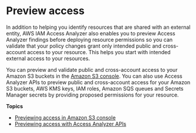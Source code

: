 # Preview access<a name="access-analyzer-access-preview"></a>

In addition to helping you identify resources that are shared with an external entity, AWS IAM Access Analyzer also enables you to preview Access Analyzer findings before deploying resource permissions so you can validate that your policy changes grant only intended public and cross\-account access to your resource\. This helps you start with intended external access to your resources\.

You can preview and validate public and cross\-account access to your Amazon S3 buckets in the [Amazon S3 console](https://aws.amazon.com/s3/)\. You can also use Access Analyzer APIs to preview public and cross\-account access for your Amazon S3 buckets, AWS KMS keys, IAM roles, Amazon SQS queues and Secrets Manager secrets by providing proposed permissions for your resource\.

**Topics**
+ [Previewing access in Amazon S3 console](access-analyzer-preview-access-s3-console.md)
+ [Previewing access with Access Analyzer APIs](access-analyzer-preview-access-apis.md)
